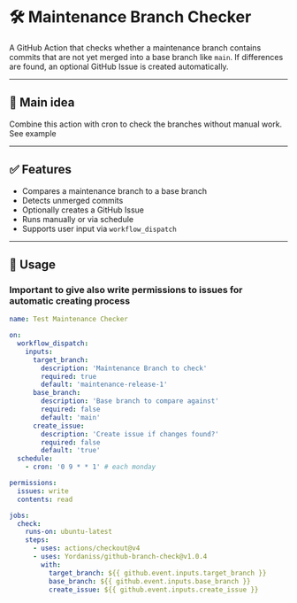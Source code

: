 # 🛠️ Maintenance Branch Checker

A GitHub Action that checks whether a maintenance branch contains commits that are not yet merged into a base branch like `main`. If differences are found, an optional GitHub Issue is created automatically.

---

## 🧠 Main idea

Combine this action with cron to check the branches without manual work. See example

---

## ✅ Features

- Compares a maintenance branch to a base branch
- Detects unmerged commits
- Optionally creates a GitHub Issue
- Runs manually or via schedule
- Supports user input via `workflow_dispatch`

---

## 🚀 Usage

### Important to give also write permissions to issues for automatic creating process 

```yaml
name: Test Maintenance Checker

on:
  workflow_dispatch:
    inputs:
      target_branch:
        description: 'Maintenance Branch to check'
        required: true
        default: 'maintenance-release-1'
      base_branch:
        description: 'Base branch to compare against'
        required: false
        default: 'main'
      create_issue:
        description: 'Create issue if changes found?'
        required: false
        default: 'true'
  schedule:
    - cron: '0 9 * * 1' # each monday

permissions:
  issues: write
  contents: read

jobs:
  check:
    runs-on: ubuntu-latest
    steps:
      - uses: actions/checkout@v4
      - uses: Yordaniss/github-branch-check@v1.0.4
        with:
          target_branch: ${{ github.event.inputs.target_branch }}
          base_branch: ${{ github.event.inputs.base_branch }}
          create_issue: ${{ github.event.inputs.create_issue }}
